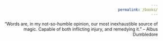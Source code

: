 ```yaml
---
permalink: /books/
---
```

<body align = "right"> “Words are, in my not-so-humble opinion, our most inexhaustible source of magic. Capable of both inflicting injury, and remedying it.” – Albus Dumbledore </body>
